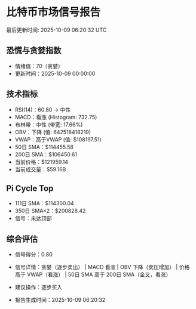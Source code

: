 # 比特币市场信号报告

最后更新时间: 2025-10-09 06:20:32 UTC

## 恐慌与贪婪指数
- 情绪值：70（贪婪）
- 更新时间：2025-10-09 00:00:00

## 技术指标
- RSI(14)：60.80 → 中性
- MACD：看涨 (Histogram: 732.75)
- 布林带：中性 (带宽: 17.66%)
- OBV：下降 (值: 642518418219)
- VWAP：高于VWAP (值: $108197.51)
- 50日 SMA：$114455.58
- 200日 SMA：$106450.61
- 当前价格：$121959.14
- 当前成交量：$59.16B

## Pi Cycle Top
- 111日 SMA：$114300.04
- 350日 SMA×2：$200828.42
- 信号：未达顶部

## 综合评估
- 信号得分：0.80
- 信号详情：贪婪（逐步卖出） | MACD 看涨 | OBV 下降（卖压增加） | 价格高于 VWAP（看涨） | 50日 SMA 高于 200日 SMA（金叉，看涨）
- 建议操作：逐步买入

- 报告生成时间：2025-10-09 06:20:32